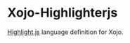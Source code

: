 # Xojo-Highlighterjs

[Highlight.js] language definition for Xojo.

[Highlight.js]: https://highlightjs.org
